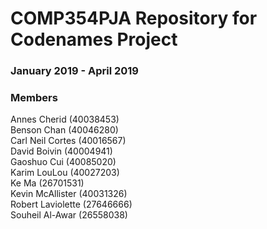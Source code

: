 # COMP354PJA Repository for Codenames Project
### January 2019 - April 2019
### Members
Annes Cherid (40038453)  
Benson Chan (40046280)  
Carl Neil Cortes (40016567)  
David Boivin (40004941)  
Gaoshuo Cui (40085020)  
Karim LouLou (40027203)  
Ke Ma (26701531)  
Kevin McAllister (40031326)  
Robert Laviolette (27646666)  
Souheil Al-Awar (26558038)  

